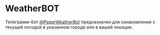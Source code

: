 # WeatherBOT

Телеграмм-бот [@PeperWeatherBot](https://t.me/PeperWeatherBot) предназначен для ознакомления с текущей погодой в указанном городе или в вашей локации.